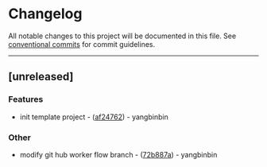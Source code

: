 # Changelog

All notable changes to this project will be documented in this file. See [conventional commits](https://www.conventionalcommits.org/) for commit guidelines.

---
## [unreleased]

### Features

- init template project - ([af24762](https://github.com/edgeplan/template/commit/af247620064d11d0bdadd944b2eadd9c60b478c2)) - yangbinbin

### Other

- modify git hub worker flow branch - ([72b887a](https://github.com/edgeplan/template/commit/72b887a37bb05ab2025917176740035b6f518917)) - yangbinbin

<!-- generated by git-cliff -->
